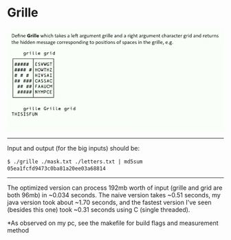# Grille

![](prompt.png)

---

Input and output (for the big inputs) should be:
```shell
$ ./grille ./mask.txt ./letters.txt | md5sum
05ea1fcfd9473c0ba81a20ee03a68814
```

---

The optimized version can process 192mb worth of input (grille and grid are
both 96mb) in ~0.034 seconds. The naive version takes ~0.51 seconds, my java
version took about ~1.70 seconds, and the fastest version I've seen (besides
this one) took ~0.31 seconds using C (single threaded).

*As observed on my pc, see the makefile for build flags and measurement method
